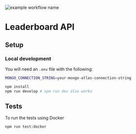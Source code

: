 ![example workflow name](https://github.com/nkhil/leaderboard-api/workflows/Node.js%20CI/badge.svg?branch=master)

# Leaderboard API

## Setup

### Local development

You will need an `.env` file with the following: 

```bash
MONGO_CONNECTION_STRING=your-mongo-atlas-connection-string
```

```bash
npm install
npm run develop # npm run dev also works
```

## Tests

To run the tests using Docker

```bash
npm run test:docker
```
